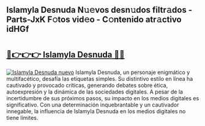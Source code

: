 ## Islamyla Desnuda N𝚞𝚎vos desn𝚞dos filtr𝚊dos - Parts-JxK F𝚘tos vid𝚎o - C𝚘ntenido atr𝚊ctivo idHGf

# <h2><a href="http://mb94c4.tromn.icu/?c=Islamyla+Desnuda">🔗👉👉👉 Islamyla Desnuda 🔗🔗</a></h2>

[![Islamyla Desnuda nuevo](https://i.imgur.com/pEAQMta.gif)](http://mb94c4.tromn.icu/?c=Islamyla+Desnuda)
Islamyla Desnuda, un personaje enigmático y multifacético, desafía las etiquetas simples. Su distintivo estilo en línea ha cautivado y provocado críticas, generando debates sobre ética, autoexpresión y la dinámica de las sociedades digitales. A pesar de la incertidumbre de sus próximos pasos, su impacto en los medios digitales es significativo. Con una determinación inquebrantable y un cautivador innegable, la influencia de Islamyla Desnuda en los medios digitales no tiene límites.
